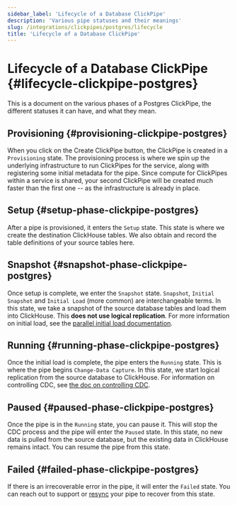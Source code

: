 ```yaml
---
sidebar_label: 'Lifecycle of a Database ClickPipe'
description: 'Various pipe statuses and their meanings'
slug: /integrations/clickpipes/postgres/lifecycle
title: 'Lifecycle of a Database ClickPipe'
---
```


# Lifecycle of a Database ClickPipe {#lifecycle-clickpipe-postgres}

This is a document on the various phases of a Postgres ClickPipe, the different statuses it can have, and what they mean.

## Provisioning {#provisioning-clickpipe-postgres}

When you click on the Create ClickPipe button, the ClickPipe is created in a `Provisioning` state. The provisioning process is where we spin up the underlying infrastructure to run ClickPipes for the service, along with registering some initial metadata for the pipe. Since compute for ClickPipes within a service is shared, your second ClickPipe will be created much faster than the first one -- as the infrastructure is already in place.

## Setup {#setup-phase-clickpipe-postgres}

After a pipe is provisioned, it enters the `Setup` state. This state is where we create the destination ClickHouse tables. We also obtain and record the table definitions of your source tables here.

## Snapshot {#snapshot-phase-clickpipe-postgres}

Once setup is complete, we enter the `Snapshot` state. `Snapshot`, `Initial Snapshot` and `Initial Load` (more common) are interchangeable terms. In this state, we take a snapshot of the source database tables and load them into ClickHouse. This **does not use logical replication**. For more information on initial load, see the [parallel initial load documentation](./parallel_initial_load).

## Running {#running-phase-clickpipe-postgres}

Once the initial load is complete, the pipe enters the `Running` state. This is where the pipe begins `Change-Data Capture`. In this state, we start logical replication from the source database to ClickHouse. For information on controlling CDC, see [the doc on controlling CDC](./controlling_sync).

## Paused {#paused-phase-clickpipe-postgres}

Once the pipe is in the `Running` state, you can pause it. This will stop the CDC process and the pipe will enter the `Paused` state. In this state, no new data is pulled from the source database, but the existing data in ClickHouse remains intact. You can resume the pipe from this state.

## Failed {#failed-phase-clickpipe-postgres}

If there is an irrecoverable error in the pipe, it will enter the `Failed` state. You can reach out to support or [resync](./resync) your pipe to recover from this state.
